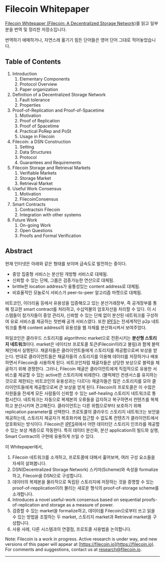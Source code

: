# Filecoin Whitepaper

[Filecoin Whitepaper (Filecoin: A Decentralized Storage Network)](https://filecoin.io/filecoin.pdf)를 읽고 일부분을 번역 및 정리한 저장소입니다.

번역하기 애매하거나, 자연스레 옮기기 힘든 단어들은 영어 단어 그대로 적어놓았습니다.

## Table of Contents

1. Introduction
    1. Elementary Components
    2. Protocol Overview
    3. Paper organization
2. Definition of a Decentralized Storage Network
    1. Fault tolerance
    2. Properties
3. Proof-of-Replication and Proof-of-Spacetime
    1. Motivation
    2. Proof of Replication
    3. Proof of Spacetime
    4. Practical PoRep and PoSt
    5. Usage in Filecoin
4. Filecoin: a DSN Construction
    1. Setting 
    2. Data Structures
    3. Protocol
    4. Guarantees and Requirements
5. Filecoin Storage and Retrieval Markets
    1. Verifiable Markets
    2. Storage Market
    3. Retrieval Market
6. Useful Work Consensus
    1. Motivation
    2. FilecoinConsensus
7. Smart Contracts
    1. Contractsin Filecoin
    2. Integration with other systems
8. Future Work
    1. On-going Work
    2. Open Questions
    3. Proofs and Formal Verification

## Abstract

 현재 인터넷은 아래와 같은 형태를 보이며 급속도로 발전하는 중이다.

* 중앙 집중형 서비스는 분산된 개방형 서비스로 대체됨.
* 신뢰할 수 있는 단체, 그룹은 검증가능한 연산으로 대체됨.
* brittle한 location address가 융퉁성있는 content address로 대체됨.
* 비효율적인 모놀로식 서비스가 peer-to-peer 알고리즘 마켓으로 대체됨.

 비트코인, 이더리움 등에서 유용성을 입증해오고 있는 분산거래장부, 즉 공개장부를 통해 정교한 smart contract를 처리하고, 수십억불의 암호자산을 처리할 수 있다. 이 시스템들이 참가자들이 중앙 관리자, 신뢰할 수 있는 단체 없이 분산된 네트워크를 구성하여 유료 서비스를 제공하는  첫번째 공개 서비스였다. 또한 [IPFS](https://ipfs.io)는 전세계적인 p2p 네트워크를 통해 content address의 유용성을 웹 자체를 분산화시켜서 보여주었다.

 파일코인은 클라우드 스토리지를 algorithmic market으로 전환시키는 **분산형 스토리지 네트워크**이다. market은 네이티브 프로토콜 토큰(Filecoin이라고 불림)과 함께 블럭체인에서 실행된다. 채굴자들은 클라이언트들에게 스토리지를 제공함으로써 보상을 받는다. 반대로 클라이언트들은 채굴자들의 스토리지를 이용해 데이터를 저장하거나 배포하면서 Filecoin을 사용하게 된다. 비트코인처럼 채굴자들은 상당한 보상으로 블럭을 채굴하기 위해 경쟁한다. 그러나, Filecoin 채굴은 클라이언트에게 직접적으로 유용한 서비스를 제공할 수 있는 active한 스토리지에 비례한다. (블럭체인 컨센서스를 유지하는 것으로 제한되는 비트코인의 유용성과는 다르다) 채굴자들은 많은 스토리지를 모아 클라이언트들에게 제공함으로써 큰 보상을 얻게 된다. Filecoin의 프로토콜은 이 수많은 자원들을 전세계 모든 사람들이 신뢰할 수 있는 self-healing 스토리지 네트워크로 통합시킨다. 네트워크는 자동으로 복제본의 오류들을 감지하고 복구하면서 컨텐츠를 복제하고 분산시키며 견고해진다. 클라이언트는 다른 위험으로부터 보호하기 위해 replication parameter를 선택한다. 프로토콜의 클라우드 스토리지 네트워크는 보안을 제공하는데, 스토리지 제공자가 복호화키에 접근할 수 없도록 컨텐츠가 클라이언트에서 암호화되는 방식이다. Filecoin은 [IPFS][IPFS]위에서 어떤 데이터던 스토리지 인프라를 제공할 수 있는 보상 계층으로 작동한다. 특히 데이터 분산화, 분산 application의 빌드와 실행, Smart Contract의 구현에 유용하게 쓰일 수 있다.

 이 Whitepaper에서,

1. Filecoin 네트워크를 소개하고, 프로토콜에 대해서 훑어보며, 여러 구성 요소들을 자세히 살펴봅니다.
2. DSN(Decentralized Storage Network) 스키마(Scheme)와 속성을 formalize하고, Filecoin을 DSN으로 구성합니다.
3. 데이터의 복제본을 물리적으로 독립된 스토리지에 저장하는 것을 증명할 수 있는 proof-of-repplication이라 불리는 새로운 형식의 proof-of-storage scheme를 소개합니다.
4. Introduces a novel useful-work consensus based on sequential proofs-of-replication and storage as a measure of power.
5. 검증할 수 있는 market을 formalize하고, 데이터를 Filecoin으로부터 쓰고 읽을 수 있는 방법을 조절하는 두 market, 스토리지 market과 Retrieval market을 구성합니다.
6. 사용 사례, 다른 시스템과의 연결점, 프로토콜 사용법을 논의합니다. 

Note: Filecoin is a work in progress. Active research is under way, and new versions of this paper will appear at [https://filecoin.io](https://filecoin.io). For comments and suggestions, contact us at <research@filecoin.io>.



---

[IPFS]: https://ipfs.io	"IPFS is the Distributed Web"